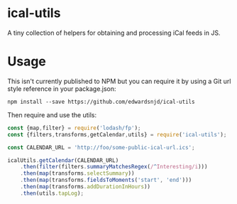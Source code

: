 ical-utils
==========

A tiny collection of helpers for obtaining and processing iCal feeds in JS.

Usage
=====

This isn't currently published to NPM but you can require it by using a Git url style reference in your package.json:

```
npm install --save https://github.com/edwardsnjd/ical-utils
```

Then require and use the utils:

```js
const {map,filter} = require('lodash/fp');
const {filters,transforms,getCalendar,utils} = require('ical-utils');

const CALENDAR_URL = 'http://foo/some-public-ical-url.ics';

icalUtils.getCalendar(CALENDAR_URL)
    .then(filter(filters.summaryMatchesRegex(/^Interesting/i)))
    .then(map(transforms.selectSummary))
    .then(map(transforms.fieldsToMoments('start', 'end')))
    .then(map(transforms.addDurationInHours))
    .then(utils.tapLog);
```